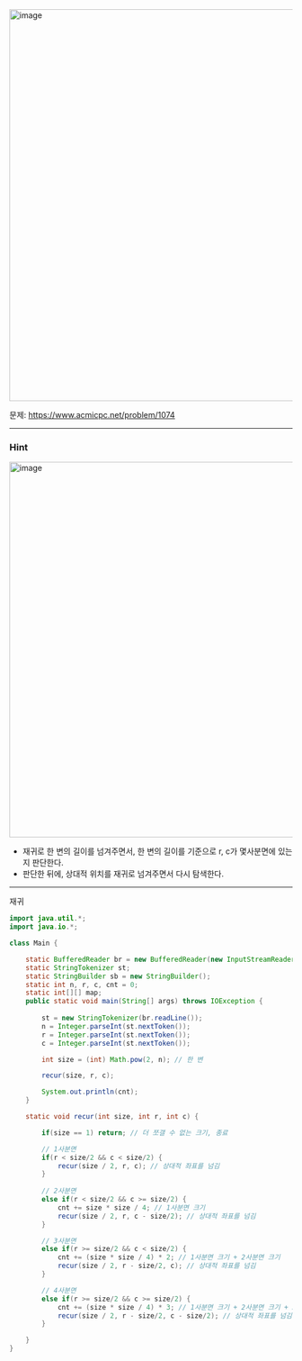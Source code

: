<img width="1131" height="696" alt="image" src="https://github.com/user-attachments/assets/0f4423a9-a4c3-47ae-8ab2-3a4091a3c365" />

문제: https://www.acmicpc.net/problem/1074

---

### Hint

<img width="1157" height="667" alt="image" src="https://github.com/user-attachments/assets/f941d6b7-5176-48cb-89f1-94c83609fd75" />

- 재귀로 한 변의 길이를 넘겨주면서, 한 변의 길이를 기준으로 r, c가 몇사분면에 있는지 판단한다. 
- 판단한 뒤에, 상대적 위치를 재귀로 넘겨주면서 다시 탐색한다.


---

재귀

```java
import java.util.*;
import java.io.*;

class Main {

    static BufferedReader br = new BufferedReader(new InputStreamReader(System.in));
    static StringTokenizer st;
    static StringBuilder sb = new StringBuilder();
    static int n, r, c, cnt = 0;
    static int[][] map;
    public static void main(String[] args) throws IOException {
        
        st = new StringTokenizer(br.readLine());
        n = Integer.parseInt(st.nextToken());
        r = Integer.parseInt(st.nextToken());
        c = Integer.parseInt(st.nextToken());

        int size = (int) Math.pow(2, n); // 한 변

        recur(size, r, c);

        System.out.println(cnt);
    }    

    static void recur(int size, int r, int c) {

        if(size == 1) return; // 더 쪼갤 수 없는 크기, 종료

        // 1사분면
        if(r < size/2 && c < size/2) {
            recur(size / 2, r, c); // 상대적 좌표를 넘김
        }
        
        // 2사분면
        else if(r < size/2 && c >= size/2) {
            cnt += size * size / 4; // 1사분면 크기
            recur(size / 2, r, c - size/2); // 상대적 좌표를 넘김
        }

        // 3사분면
        else if(r >= size/2 && c < size/2) {
            cnt += (size * size / 4) * 2; // 1사분면 크기 + 2사분면 크기
            recur(size / 2, r - size/2, c); // 상대적 좌표를 넘김
        }

        // 4사분면
        else if(r >= size/2 && c >= size/2) {
            cnt += (size * size / 4) * 3; // 1사분면 크기 + 2사분면 크기 + 3사분면 크기
            recur(size / 2, r - size/2, c - size/2); // 상대적 좌표를 넘김
        }

    }
}


```